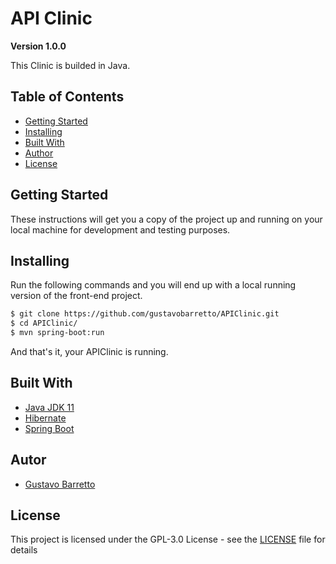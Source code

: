 # API Clinic

**Version 1.0.0**

This Clinic is builded in Java.

## Table of Contents
* [Getting Started](#getting-started)
* [Installing](#installing)
* [Built With](#built-with)
* [Author](#author)
* [License](#license)

## Getting Started
These instructions will get you a copy of the project up and running on your local machine for development and testing purposes.

## Installing

Run the following commands and you will end up with a local running version of the front-end project.
```bash
$ git clone https://github.com/gustavobarretto/APIClinic.git
$ cd APIClinic/
$ mvn spring-boot:run

```

And that's it, your APIClinic is running.

## Built With
* [Java JDK 11](https://www.oracle.com/technetwork/java/index.html)
* [Hibernate](https://hibernate.org/)
* [Spring Boot](https://spring.io/projects/spring-boot/)

## Autor
* [Gustavo Barretto](https://github.com/gustavobarretto)

## License
This project is licensed under the  GPL-3.0 License - see the [LICENSE](./LICENSE) file for details